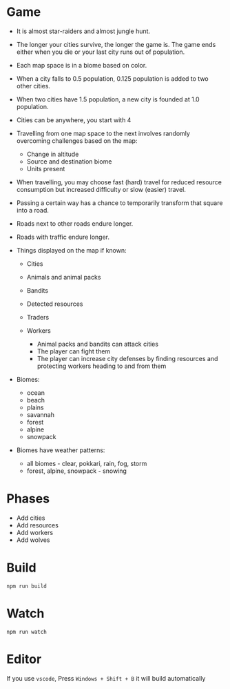 # Game

- It is almost star-raiders and almost jungle hunt.

- The longer your cities survive, the longer the game is.  The game ends either when you
  die or your last city runs out of population.
  
- Each map space is in a biome based on color.

- When a city falls to 0.5 population, 0.125 population is added to two other cities.
- When two cities have 1.5 population, a new city is founded at 1.0 population.
- Cities can be anywhere, you start with 4

- Travelling from one map space to the next involves randomly overcoming challenges based on
  the map:

  - Change in altitude
  - Source and destination biome
  - Units present
  
- When travelling, you may choose fast (hard) travel for reduced resource consumption but
  increased difficulty or slow (easier) travel.
  
- Passing a certain way has a chance to temporarily transform that square into a road.
- Roads next to other roads endure longer.
- Roads with traffic endure longer.

- Things displayed on the map if known:

  - Cities
  - Animals and animal packs
  - Bandits
  - Detected resources
  - Traders
  - Workers

    - Animal packs and bandits can attack cities
    - The player can fight them
    - The player can increase city defenses by finding resources and protecting workers
      heading to and from them

- Biomes:

  * ocean
  * beach
  * plains
  * savannah
  * forest
  * alpine
  * snowpack
  
- Biomes have weather patterns:

  * all biomes - clear, pokkari, rain, fog, storm
  * forest, alpine, snowpack - snowing

# Phases

- Add cities
- Add resources
- Add workers
- Add wolves

# Build
```
npm run build
```

# Watch

```
npm run watch
```


# Editor
If you use `vscode`, Press `Windows + Shift + B` it will build automatically
